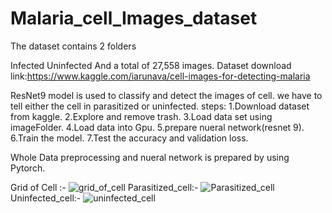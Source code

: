 # Malaria_cell_Images_dataset
The dataset contains 2 folders

Infected
Uninfected
And a total of 27,558 images.
Dataset download link:https://www.kaggle.com/iarunava/cell-images-for-detecting-malaria

ResNet9 model is used to classify and detect the images of cell.
we have to tell either the cell in parasitized or uninfected.
steps:
1.Download dataset from kaggle.
2.Explore and remove trash.
3.Load data set using imageFolder.
4.Load data into Gpu.
5.prepare nueral network(resnet 9).
6.Train the model.
7.Test the accuracy and validation loss.

Whole Data preprocessing and nueral network is prepared by using Pytorch.

Grid of Cell :-
![grid_of_cell](https://user-images.githubusercontent.com/54842624/104820328-135b8d00-585a-11eb-8687-ad91b735de7d.png)
Parasitized_cell:-
![Parasitized_cell](https://user-images.githubusercontent.com/54842624/104820359-46058580-585a-11eb-9475-d1035180da59.png)
Uninfected_cell:-
![uninfected_cell](https://user-images.githubusercontent.com/54842624/104820376-5158b100-585a-11eb-81a6-8b2498b172d8.png)
